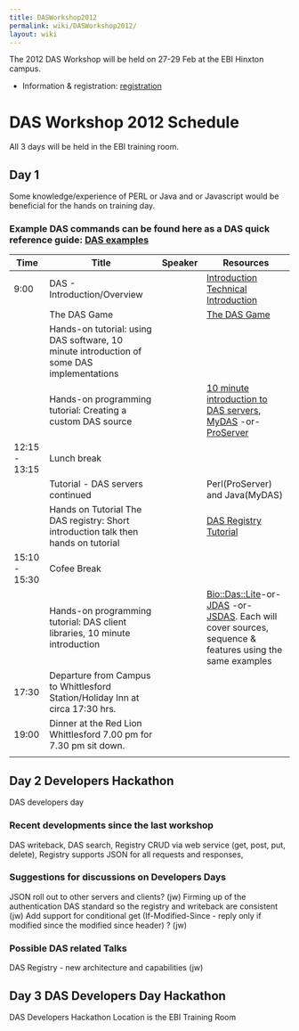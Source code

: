 ```yaml
---
title: DASWorkshop2012
permalink: wiki/DASWorkshop2012/
layout: wiki
---
```


The 2012 DAS Workshop will be held on 27-29 Feb at the EBI Hinxton
campus.

-   Information & registration:
    [registration](http://www.ebi.ac.uk/training/onsite/120227_DAS.html)

DAS Workshop 2012 Schedule
==========================

All 3 days will be held in the EBI training room.

Day 1
-----

Some knowledge/experience of PERL or Java and or Javascript would be
beneficial for the hands on training day.

### Example DAS commands can be found here as a DAS quick reference guide: [DAS examples](http://www.dasregistry.org/DASCommandExamples.jsp)

| Time          | Title                                                                                     | Speaker | Resources                                                                                                                                                                                                                                                                     |
|---------------|-------------------------------------------------------------------------------------------|---------|-------------------------------------------------------------------------------------------------------------------------------------------------------------------------------------------------------------------------------------------------------------------------------|
| 9:00          | DAS - Introduction/Overview                                                               |         | [Introduction](http://www.biotnet.org/training-materials/introduction-das) [Technical Introduction](http://www.biotnet.org/training-materials/technical-introduction-das)                                                                                                     |
|               | The DAS Game                                                                              |         | [The DAS Game](http://www.biotnet.org/training-materials/das-game)                                                                                                                                                                                                            |
|               | Hands-on tutorial: using DAS software, 10 minute introduction of some DAS implementations |         |                                                                                                                                                                                                                                                                               |
|               | Hands-on programming tutorial: Creating a custom DAS source                               |         | [10 minute introduction to DAS servers](http://www.biotnet.org/training-materials/das-servers), [MyDAS](http://code.google.com/p/mydas/wiki/Tutorials) -or- [ProServer](http://www.biotnet.org/training-materials/bio-das-proserver-tutorial)                                 |
| 12:15 - 13:15 | Lunch break                                                                               |
|               | Tutorial - DAS servers continued                                                          |         | Perl(ProServer) and Java(MyDAS)                                                                                                                                                                                                                                               |
|               | Hands on Tutorial The DAS registry: Short introduction talk then hands on tutorial        |         | [DAS Registry Tutorial](http://www.biotnet.org/training-materials/short-das-registry-tutorial-basic-knowledge)                                                                                                                                                                |
| 15:10 - 15:30 | Cofee Break                                                                               |
|               | Hands-on programming tutorial: DAS client libraries, 10 minute introduction               |         | [Bio::Das::Lite](http://www.biotnet.org/training-materials/bio-das-lite-tutorial)-or- [JDAS](http://www.biotnet.org/training-materials/jdas) -or- [JSDAS](http://code.google.com/p/jsdas/wiki/tutorial). Each will cover sources, sequence & features using the same examples |
| 17:30         | Departure from Campus to Whittlesford Station/Holiday Inn at circa 17:30 hrs.             |
| 19:00         | Dinner at the Red Lion Whittlesford 7.00 pm for 7.30 pm sit down.                         |         |                                                                                                                                                                                                                                                                               |
||

Day 2 Developers Hackathon
--------------------------

DAS developers day

### Recent developments since the last workshop

DAS writeback, DAS search, Registry CRUD via web service (get, post,
put, delete), Registry supports JSON for all requests and responses,

### Suggestions for discussions on Developers Days

JSON roll out to other servers and clients? (jw) Firming up of the
authentication DAS standard so the registry and writeback are consistent
(jw) Add support for conditional get (If-Modified-Since - reply only if
modified since the modified since header) ? (jw)

### Possible DAS related Talks

DAS Registry - new architecture and capabilities (jw)

Day 3 DAS Developers Day Hackathon
----------------------------------

DAS Developers Hackathon Location is the EBI Training Room
